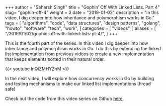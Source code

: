 +++
author = "Saharsh Singh"
title = "Gophin’ Off With Linked Lists. Part 4"
slug= "gophin-off-4"
weight = 3
date = "2019-01-02"
description = "In this video, I dig deeper into how inheritance and polymorphism works in Go."
tags = [
    "algorithms",
    "code",
    "data structures",
    "design patterns",
    "golang",
    "howto",
    "software",
    "tech",
    "work",
]
categories = [
    "videos",
]
aliases = [
    "/2019/01/02/gophin-off-with-linked-lists-pt-4/",
]
+++

This is the fourth part of the series. In this video I dig deeper into how inheritance and polymorphism works in Go. I do this by extending the linked list implementation from previous videos to create a new implementation that keeps elements sorted in their natural order.

<!--more-->

{{< youtube lnQiZMHYZnM >}}

In the next video, I will explore how concurrency works in Go by building and testing mechanisms to make our linked list implementations thread safe!

Check out the code from this video series on Github [here](https://github.com/saharsh-samples/gophinoff).